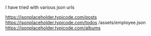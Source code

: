 I have tried with various json urls 

https://jsonplaceholder.typicode.com/posts
https://jsonplaceholder.typicode.com/todos
/assets/employee.json
https://jsonplaceholder.typicode.com/albums
